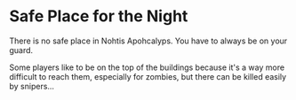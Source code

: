 # Safe Place for the Night

There is no safe place in Nohtis Apohcalyps.
You have to always be on your guard.

Some players like to be on the top of the buildings because it's a way more difficult to reach them, especially for 
zombies, but there can be killed easily by snipers...